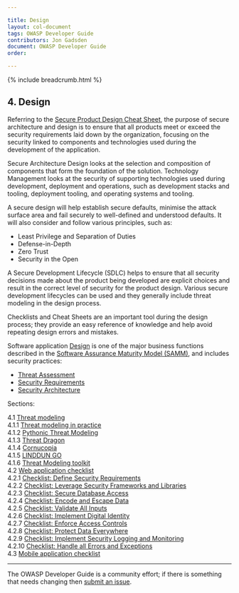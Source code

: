 ```yaml
---

title: Design
layout: col-document
tags: OWASP Developer Guide
contributors: Jon Gadsden
document: OWASP Developer Guide
order:

---
```


{% include breadcrumb.html %}

## 4. Design

Referring to the [Secure Product Design Cheat Sheet][spdcs], the purpose of secure architecture and design is to ensure
that all products meet or exceed the security requirements laid down by the organization,
focusing on the security linked to components and technologies used during the development of the application.

Secure Architecture Design looks at the selection and composition of components that form the foundation of the solution.
Technology Management looks at the security of supporting technologies used during development, deployment and operations,
such as development stacks and tooling, deployment tooling, and operating systems and tooling.

A secure design will help establish secure defaults, minimise the attack surface area
and fail securely to well-defined and understood defaults.
It will also consider and follow various principles, such as:

* Least Privilege and Separation of Duties
* Defense-in-Depth
* Zero Trust
* Security in the Open

A Secure Development Lifecycle (SDLC) helps to ensure that all security decisions made about the product being developed
are explicit choices and result in the correct level of security for the product design.
Various secure development lifecycles can be used and they generally include threat modeling in the design process.

Checklists and Cheat Sheets are an important tool during the design process;
they provide an easy reference of knowledge and help avoid repeating design errors and mistakes.

Software application [Design][sammd] is one of the major business functions described in
the [Software Assurance Maturity Model (SAMM)][samm], and includes security practices:

* [Threat Assessment][sammdta]
* [Security Requirements][sammdsr]
* [Security Architecture][sammdsa]

Sections:

4.1 [Threat modeling](#threat-modeling)  
4.1.1 [Threat modeling in practice](#threat-modeling-in-practice)  
4.1.2 [Pythonic Threat Modeling](#pythonic-threat-modeling)  
4.1.3 [Threat Dragon](#threat-dragon)  
4.1.4 [Cornucopia](#cornucopia)  
4.1.5 [LINDDUN GO](#linddun-go)  
4.1.6 [Threat Modeling toolkit](#threat-modeling-toolkit)  
4.2 [Web application checklist](#web-application-checklist)  
4.2.1 [Checklist: Define Security Requirements](#checklist-define-security-requirements)  
4.2.2 [Checklist: Leverage Security Frameworks and Libraries](#checklist-leverage-security-frameworks-and-libraries)  
4.2.3 [Checklist: Secure Database Access](#checklist-secure-database-access)  
4.2.4 [Checklist: Encode and Escape Data](#checklist-encode-and-escape-data)  
4.2.5 [Checklist: Validate All Inputs](#checklist-validate-all-inputs)  
4.2.6 [Checklist: Implement Digital Identity](#checklist-implement-digital-identity)  
4.2.7 [Checklist: Enforce Access Controls](#checklist-enforce-access-controls)  
4.2.8 [Checklist: Protect Data Everywhere](#checklist-protect-data-everywhere)  
4.2.9 [Checklist: Implement Security Logging and Monitoring](#checklist-implement-security-logging-and-monitoring)  
4.2.10 [Checklist: Handle all Errors and Exceptions](#checklist-handle-all-errors-and-exceptions)  
4.3 [Mobile application checklist](#mobile-application-checklist)  

----

The OWASP Developer Guide is a community effort; if there is something that needs changing then [submit an issue][issue0600].

[issue0600]: https://github.com/OWASP/www-project-developer-guide/issues/new?labels=enhancement&template=request.md&title=Update:%2006-design/00-toc
[samm]: https://owaspsamm.org/about/
[sammd]: https://owaspsamm.org/model/design/
[sammdsr]: https://owaspsamm.org/model/design/security-requirements/
[sammdsa]: https://owaspsamm.org/model/design/security-architecture/
[sammdta]: https://owaspsamm.org/model/design/threat-assessment/
[spdcs]: https://cheatsheetseries.owasp.org/cheatsheets/Secure_Product_Design_Cheat_Sheet.html
